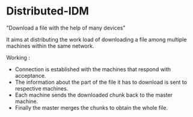 # Distributed-IDM
"Download a file with the help of many devices"

It aims at distributing the work load of downloading a file among multiple machines within the same network.

Working :
  * Connection is established with the machines that respond with acceptance.
  * The information about the part of the file it has to download is sent to respective machines.
  * Each machine sends the downloaded chunk back to the master machine.
  * Finally the master merges the chunks to obtain the whole file.
